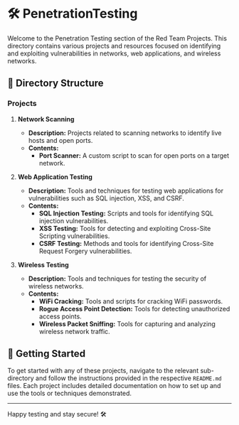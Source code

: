 # 🛠️ PenetrationTesting

Welcome to the Penetration Testing section of the Red Team Projects. This directory contains various projects and resources focused on identifying and exploiting vulnerabilities in networks, web applications, and wireless networks.

## 📁 Directory Structure

### Projects

1. **Network Scanning**
   - **Description:** Projects related to scanning networks to identify live hosts and open ports.
   - **Contents:**
     - **Port Scanner:** A custom script to scan for open ports on a target network.

2. **Web Application Testing**
   - **Description:** Tools and techniques for testing web applications for vulnerabilities such as SQL injection, XSS, and CSRF.
   - **Contents:**
     - **SQL Injection Testing:** Scripts and tools for identifying SQL injection vulnerabilities.
     - **XSS Testing:** Tools for detecting and exploiting Cross-Site Scripting vulnerabilities.
     - **CSRF Testing:** Methods and tools for identifying Cross-Site Request Forgery vulnerabilities.

3. **Wireless Testing**
   - **Description:** Tools and techniques for testing the security of wireless networks.
   - **Contents:**
     - **WiFi Cracking:** Tools and scripts for cracking WiFi passwords.
     - **Rogue Access Point Detection:** Tools for detecting unauthorized access points.
     - **Wireless Packet Sniffing:** Tools for capturing and analyzing wireless network traffic.

## 🚀 Getting Started

To get started with any of these projects, navigate to the relevant sub-directory and follow the instructions provided in the respective `README.md` files. Each project includes detailed documentation on how to set up and use the tools or techniques demonstrated.

---

Happy testing and stay secure! 🛠️
